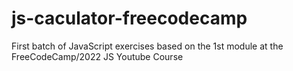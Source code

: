 # js-caculator-freecodecamp
First batch of JavaScript exercises based on the 1st module at the FreeCodeCamp/2022 JS Youtube Course
